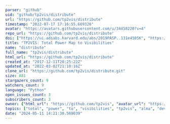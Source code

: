 ```yaml
---
parser: "github"
uid: "github/tp2vis/distribute"
url: "https://github.com/tp2vis/distribute"
timestamp: "2022-07-17 17:16:55.669326"
avatar: "https://avatars.githubusercontent.com/u/34458220?v=4"
repo_url: "https://github.com/tp2vis/distribute"
doi: ["https://ui.adsabs.harvard.edu/abs/2019PASP..131e4505K", "https://ui.adsabs.harvard.edu/abs/2019ascl.soft04021K/abstract"]
title: "TP2VIS: Total Power Map to Visibilities"
name: "distribute"
full_name: "tp2vis/distribute"
html_url: "https://github.com/tp2vis/distribute"
created_at: "2017-12-11T20:25:22Z"
updated_at: "2022-03-02T21:10:16Z"
clone_url: "https://github.com/tp2vis/distribute.git"
size: 881
stargazers_count: 9
watchers_count: 9
language: "Python"
open_issues_count: 3
subscribers_count: 3
owner: {"html_url": "https://github.com/tp2vis", "avatar_url": "https://avatars.githubusercontent.com/u/34458220?v=4", "login": "tp2vis", "type": "User"}
topics: ["total", "power", "to", "visibilities", "tp2vis", "alma", "development", "study"]
date: "2024-05-11 14:21:30.569039"
---
```

